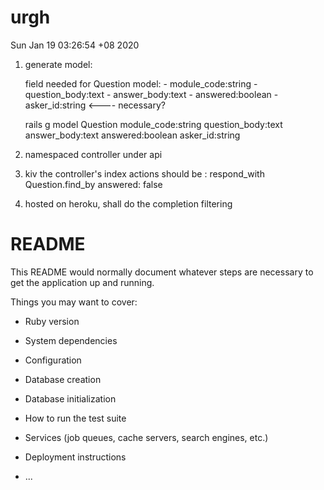# urgh
Sun Jan 19 03:26:54 +08 2020

1. generate model:

    field needed for Question model:
        - module_code:string
        - question_body:text
        - answer_body:text
        - answered:boolean
        - asker_id:string  <---- necessary?

    rails g model Question module_code:string question_body:text answer_body:text answered:boolean asker_id:string
    

2. namespaced controller under api
3. kiv the controller's index actions should be :
    respond_with Question.find_by answered: false

4. hosted on heroku, shall do the completion filtering
# README

This README would normally document whatever steps are necessary to get the
application up and running.

Things you may want to cover:

* Ruby version

* System dependencies

* Configuration

* Database creation

* Database initialization

* How to run the test suite

* Services (job queues, cache servers, search engines, etc.)

* Deployment instructions

* ...
